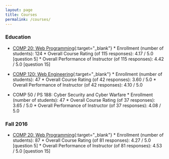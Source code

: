 ```yaml
---
layout: page
title: Courses
permalink: /courses/
---
```


### Education
* [COMP 20: Web Programming](http://www.cs.tufts.edu/comp/20/){:target="_blank"}
        * Enrollment (number of students): 124
        * Overall Course Rating (of 115 responses): 4.17 / 5.0 [question 5]
        * Overall Performance of Instructor (of 115 responses): 4.42 / 5.0 [question 15]

* [COMP 120: Web Engineering](http://www.cs.tufts.edu/comp/120/){:target="_blank"}
        * Enrollment (number of students): 47
        * Overall Course Rating (of 42 responses):  3.60 / 5.0
        * Overall Performance of Instructor (of 42 responses): 4.10 / 5.0
        
* COMP 50 / PS 188: Cyber Security and Cyber Warfare
        * Enrollment (number of students): 47
        * Overall Course Rating (of 37 responses): 3.65 / 5.0
        * Overall Performance of Instructor (of 37 responses): 4.08 / 5.0

### Fall 2016
* [COMP 20: Web Programming](http://www.cs.tufts.edu/comp/20/){:target="_blank"}
        * Enrollment (number of students): 87
        * Overall Course Rating (of 81 responses): 4.27 / 5.0 [question 5]
        * Overall Performance of Instructor (of 81 responses): 4.53 / 5.0 [question 15]